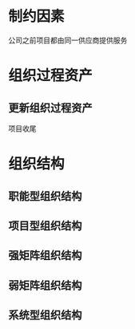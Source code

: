 
# 制约因素
公司之前项目都由同一供应商提供服务

# 组织过程资产
## 更新组织过程资产
项目收尾

# 组织结构
## 职能型组织结构
## 项目型组织结构
## 强矩阵组织结构
## 弱矩阵组织结构
## 系统型组织结构
